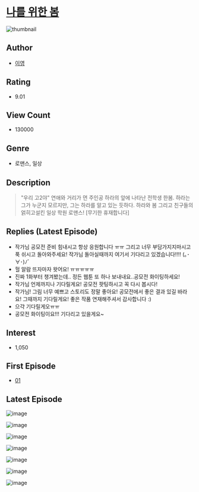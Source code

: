 # [나를 위한 봄](https://comic.naver.com/bestChallenge/list?titleId=721651)
![thumbnail](https://image-comic.pstatic.net/user_contents_data/challenge_comic/2022/04/01/321023/thumbnail_202x164fcedb722_e527_4b18_be4a_a5d7a2c89a8b_00000245.JPEG)

## Author
- [이영](https://comic.naver.com/artistTitle?id=321023)

## Rating
- 9.01

## View Count
- 130000

## Genre
- 로맨스, 일상

## Description
> "우리 고2야" 연애와 거리가 먼 주인공 하라의 앞에 나타난 전학생 한봄. 하라는 그가 누군지 모르지만, 그는 하라를 알고 있는 듯하다. 하라와 봄 그리고 친구들의 얽히고설킨 일상 학원 로맨스! [무기한 휴재합니다]

## Replies (Latest Episode)
- 작가님 공모전 준비 힘내시고 항상 응원합니다 ㅠㅠ 그리고 너무 부담가지지마시고 푹 쉬시고 돌아와주세요! 작가님 돌아실때까지 여기서 기다리고 있겠습니다!!!! (｡･∀･)ﾉﾞ
- 헐 알람 뜨자마자 왓어요! ㅠㅠㅠㅠㅠ
- 진짜 1화부터 챙겨봤는데.. 정든 웹툰 또 하나 보내내요..공모전 화이팅하세요!
- 작가님 언제까지나 기다릴게요! 공모전 팟팅하시고 꼭 다시 봅시다!
- 작가님! 그림 너무 예쁘고 스토리도 정말 좋아요! 공모전에서 좋은 결과 있길 바라요! 그때까지 기다릴게요! 좋은 작품 연재해주셔서 감사합니다 :)
- 으갹 기다릴게오ㅠㅠ
- 공모전 화이팅이요!!! 기다리고 있을게요~

## Interest
- 1,050

## First Episode
- [01](https://comic.naver.com/bestChallenge/detail?titleId=721651&no=1)

## Latest Episode
![image](https://image-comic.pstatic.net/user_contents_data/challenge_comic/2022/06/03/321023/upload_3544667593027171426.jpeg)

![image](https://image-comic.pstatic.net/user_contents_data/challenge_comic/2022/06/03/321023/upload_7076109610661655093.jpeg)

![image](https://image-comic.pstatic.net/user_contents_data/challenge_comic/2022/06/03/321023/upload_7220167637806037048.jpeg)

![image](https://image-comic.pstatic.net/user_contents_data/challenge_comic/2022/06/03/321023/upload_7365748448256155957.jpeg)

![image](https://image-comic.pstatic.net/user_contents_data/challenge_comic/2022/06/03/321023/upload_3763101869403170405.jpeg)

![image](https://image-comic.pstatic.net/user_contents_data/challenge_comic/2022/06/03/321023/upload_4135483341408778293.jpeg)

![image](https://image-comic.pstatic.net/user_contents_data/challenge_comic/2023/03/02/321023/upload_3905246732639221043.jpeg)
